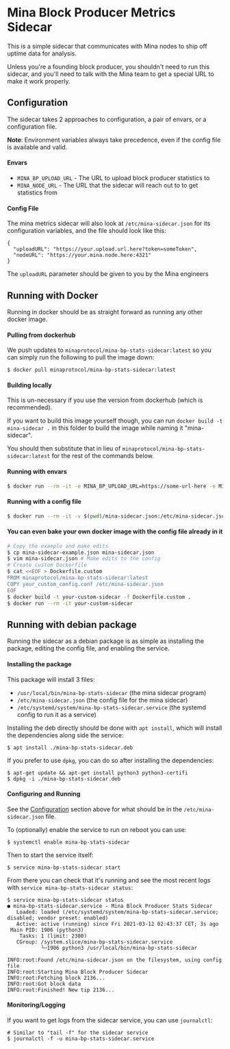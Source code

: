# Mina Block Producer Metrics Sidecar

This is a simple sidecar that communicates with Mina nodes to ship off uptime data for analysis.

Unless you're a founding block producer, you shouldn't need to run this sidecar, and you'll need to talk with the Mina team to get a special URL to make it work properly.

## Configuration

The sidecar takes 2 approaches to configuration, a pair of envars, or a configuration file. 

**Note**: Environment variables always take precedence, even if the config file is available and valid. 

#### Envars
- `MINA_BP_UPLOAD_URL` - The URL to upload block producer statistics to
- `MINA_NODE_URL` - The URL that the sidecar will reach out to to get statistics from

#### Config File
The mina metrics sidecar will also look at `/etc/mina-sidecar.json` for its configuration variables, and the file should look like this:

```
{
  "uploadURL": "https://your.upload.url.here?token=someToken", 
  "nodeURL": "https://your.mina.node.here:4321"
}
```

The `uploadURL` parameter should be given to you by the Mina engineers

## Running with Docker
Running in docker should be as straight forward as running any other docker image. 

#### Pulling from dockerhub
We push updates to `minaprotocol/mina-bp-stats-sidecar:latest` so you can simply run the following to pull the image down:

```
$ docker pull minaprotocol/mina-bp-stats-sidecar:latest
```

#### Building locally
This is un-necessary if you use the version from dockerhub (which is recommended).

If you want to build this image yourself though, you can run `docker build -t mina-sidecar .` in this folder to build the image while naming it "mina-sidecar". 

You should then substitute that in lieu of `minaprotocol/mina-bp-stats-sidecar:latest` for the rest of the commands below.

#### Running with envars
```bash
$ docker run --rm -it -e MINA_BP_UPLOAD_URL=https://some-url-here -e MINA_NODE_URL=https://localhost:4321 minaprotocol/mina-bp-stats-sidecar:latest
```

#### Running with a config file
```bash
$ docker run --rm -it -v $(pwd)/mina-sidecar.json:/etc/mina-sidecar.json minaprotocol/mina-bp-stats-sidecar:latest
```
#### You can even bake your own docker image with the config file already in it
```bash
# Copy the example and make edits
$ cp mina-sidecar-example.json mina-sidecar.json
$ vim mina-sidecar.json # Make edits to the config
# Create custom Dockerfile
$ cat <<EOF > Dockerfile.custom
FROM minaprotocol/mina-bp-stats-sidecar:latest
COPY your_custom_config.conf /etc/mina-sidecar.json
EOF
$ docker build -t your-custom-sidecar -f Dockerfile.custom .
$ docker run --rm -it your-custom-sidecar
```

## Running with debian package

Running the sidecar as a debian package is as simple as installing the package, editing the config file, and enabling the service.

#### Installing the package

This package will install 3 files:

- `/usr/local/bin/mina-bp-stats-sidecar` (the mina sidecar program)
- `/etc/mina-sidecar.json` (the config file for the mina sidecar)
- `/etc/systemd/system/mina-bp-stats-sidecar.service` (the systemd config to run it as a service)

Installing the deb directly should be done with `apt install`, which will install the dependencies along side the service:

```
$ apt install ./mina-bp-stats-sidecar.deb
```

If you prefer to use `dpkg`, you can do so after installing the dependencies:

```
$ apt-get update && apt-get install python3 python3-certifi
$ dpkg -i ./mina-bp-stats-sidecar.deb
```

#### Configuring and Running

See the [Configuration](#Configuration) section above for what should be in the `/etc/mina-sidecar.json` file.

To (optionally) enable the service to run on reboot you can use:

```
$ systemctl enable mina-bp-stats-sidecar
```

Then to start the service itself:

```
$ service mina-bp-stats-sidecar start
```

From there you can check that it's running and see the most recent logs with `service mina-bp-stats-sidecar status`:

```
$ service mina-bp-stats-sidecar status
● mina-bp-stats-sidecar.service - Mina Block Producer Stats Sidecar
   Loaded: loaded (/etc/systemd/system/mina-bp-stats-sidecar.service; disabled; vendor preset: enabled)
   Active: active (running) since Fri 2021-03-12 02:43:37 CET; 3s ago
 Main PID: 1906 (python3)
    Tasks: 1 (limit: 2300)
   CGroup: /system.slice/mina-bp-stats-sidecar.service
           └─1906 python3 /usr/local/bin/mina-bp-stats-sidecar

INFO:root:Found /etc/mina-sidecar.json on the filesystem, using config file
INFO:root:Starting Mina Block Producer Sidecar
INFO:root:Fetching block 2136...
INFO:root:Got block data
INFO:root:Finished! New tip 2136...
```

#### Monitoring/Logging

If you want to get logs from the sidecar service, you can use `journalctl`:

```
# Similar to "tail -f" for the sidecar service
$ journalctl -f -u mina-bp-stats-sidecar.service
```
